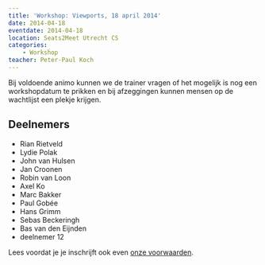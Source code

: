 ```yaml
---
title: 'Workshop: Viewports, 18 april 2014'
date: 2014-04-18
eventdate: 2014-04-18
location: Seats2Meet Utrecht CS
categories:
    - Workshop
teacher: Peter-Paul Koch
---
```


Bij voldoende animo kunnen we de trainer vragen of het mogelijk is nog een workshopdatum te prikken en bij afzeggingen kunnen mensen op de wachtlijst een plekje krijgen.

## Deelnemers

-   Rian Rietveld
-   Lydie Polak
-   John van Hulsen
-   Jan Croonen
-   Robin van Loon
-   Axel Ko
-   Marc Bakker
-   Paul Gobée
-   Hans Grimm
-   Sebas Beckeringh
-   Bas van den Eijnden
-   deelnemer 12

Lees voordat je je inschrijft ook even [onze voorwaarden](/workshops/voor-deelnemers).
